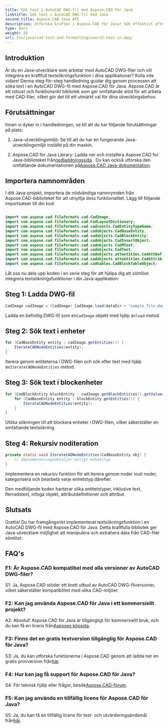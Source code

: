 ```yaml
---
title: Sök text i AutoCAD DWG-fil med Aspose.CAD för Java
linktitle: Sök text i AutoCAD DWG-fil med Java
second_title: Aspose.CAD Java API
description: Utforska kraften i Aspose.CAD för Java! Sök effektivt efter text i AutoCAD DWG-filer. Ladda ner biblioteket och förbättra din CAD-applikation.
type: docs
weight: 10
url: /sv/java/cad-text-and-formatting/search-text-in-dwg/
---
```

## Introduktion

Är du en Java-utvecklare som arbetar med AutoCAD DWG-filer och vill integrera en kraftfull textsökningsfunktion i dina applikationer? Kolla inte vidare! Denna steg-för-steg handledning guidar dig genom processen att söka text i en AutoCAD DWG-fil med Aspose.CAD för Java. Aspose.CAD är ett robust och funktionsrikt bibliotek som ger omfattande stöd för att arbeta med CAD-filer, vilket gör det till ett utmärkt val för dina utvecklingsbehov.

## Förutsättningar

Innan vi dyker in i handledningen, se till att du har följande förutsättningar på plats:

1. Java-utvecklingsmiljö: Se till att du har en fungerande Java-utvecklingsmiljö inställd på din maskin.

2.  Aspose.CAD for Java Library: Ladda ner och installera Aspose.CAD for Java-biblioteket från[nedladdningssida](https://releases.aspose.com/cad/java/) . Du kan också utforska den omfattande dokumentationen på[Aspose.CAD Java-dokumentation](https://reference.aspose.com/cad/java/).

## Importera namnområden

I ditt Java-projekt, importera de nödvändiga namnrymden från Aspose.CAD-biblioteket för att utnyttja dess funktionalitet. Lägg till följande importsatser till din kod:

```java

import com.aspose.cad.fileformats.cad.CadImage;
import com.aspose.cad.fileformats.cad.CadLayoutDictionary;
import com.aspose.cad.fileformats.cad.cadconsts.CadEntityTypeName;
import com.aspose.cad.fileformats.cad.cadobjects.CadBaseEntity;
import com.aspose.cad.fileformats.cad.cadobjects.CadBlockEntity;
import com.aspose.cad.fileformats.cad.cadobjects.CadInsertObject;
import com.aspose.cad.fileformats.cad.cadobjects.CadMText;
import com.aspose.cad.fileformats.cad.cadobjects.CadText;
import com.aspose.cad.fileformats.cad.cadobjects.attentities.CadAttDef;
import com.aspose.cad.fileformats.cad.cadobjects.attentities.CadAttrib;
import com.aspose.cad.fileformats.cad.cadtables.CadBlockTableObject;
```

Låt oss nu dela upp koden i en serie steg för att hjälpa dig att sömlöst integrera textsökningsfunktioner i din Java-applikation:

## Steg 1: Ladda DWG-fil

```java
CadImage cadImage = (CadImage) CadImage.load(dataDir + "sample_file.dwg");
```

Ladda en befintlig DWG-fil som en`CadImage` objekt med hjälp av`load` metod.

## Steg 2: Sök text i enheter

```java
for (CadBaseEntity entity : cadImage.getEntities()) {
    IterateCADNodeEntities(entity);
}
```

 Iterera genom entiteterna i DWG-filen och sök efter text med hjälp av`IterateCADNodeEntities` metod.

## Steg 3: Sök text i blockenheter

```java
for (CadBlockEntity blockEntity : cadImage.getBlockEntities().getValues()) {
    for (CadBaseEntity entity : blockEntity.getEntities()) {
        IterateCADNodeEntities(entity);
    }
}
```

Utöka sökningen till att blockera enheter i DWG-filen, vilket säkerställer en omfattande textsökning.

## Steg 4: Rekursiv noditeration

```java
private static void IterateCADNodeEntities(CadBaseEntity obj) {
    // Implementeringsdetaljer enligt enhetstyp
}
```

Implementera en rekursiv funktion för att iterera genom noder inuti noder, kategorisera och bearbeta varje enhetstyp därefter.

Den medföljande koden hanterar olika entitetstyper, inklusive text, flerradstext, infoga objekt, attributdefinitioner och attribut.

## Slutsats

Grattis! Du har framgångsrikt implementerat textsökningsfunktion i en AutoCAD DWG-fil med Aspose.CAD för Java. Detta kraftfulla bibliotek ger Java-utvecklare möjlighet att manipulera och extrahera data från CAD-filer sömlöst.

## FAQ's

### F1: Är Aspose.CAD kompatibel med alla versioner av AutoCAD DWG-filer?

S1: Ja, Aspose.CAD stöder ett brett utbud av AutoCAD DWG-filversioner, vilket säkerställer kompatibilitet med olika CAD-miljöer.

### F2: Kan jag använda Aspose.CAD för Java i ett kommersiellt projekt?

 A2: Absolut! Aspose.CAD för Java är tillgängligt för kommersiellt bruk, och du kan få en licens från[Asposes köpsida](https://purchase.aspose.com/buy).

### F3: Finns det en gratis testversion tillgänglig för Aspose.CAD för Java?

 S3: Ja, du kan utforska funktionerna i Aspose.CAD genom att ladda ner en gratis provversion från[här](https://releases.aspose.com/).

### F4: Hur kan jag få support för Aspose.CAD för Java?

 S4: För teknisk hjälp eller frågor, besök[Aspose.CAD-forum](https://forum.aspose.com/c/cad/19).

### F5: Kan jag använda en tillfällig licens för Aspose.CAD för Java?

 S5: Ja, du kan få en tillfällig licens för test- och utvärderingsändamål från[här](https://purchase.aspose.com/temporary-license/).
